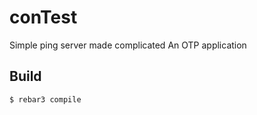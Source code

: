 conTest
=====

Simple ping server made complicated
An OTP application

Build
-----

    $ rebar3 compile

